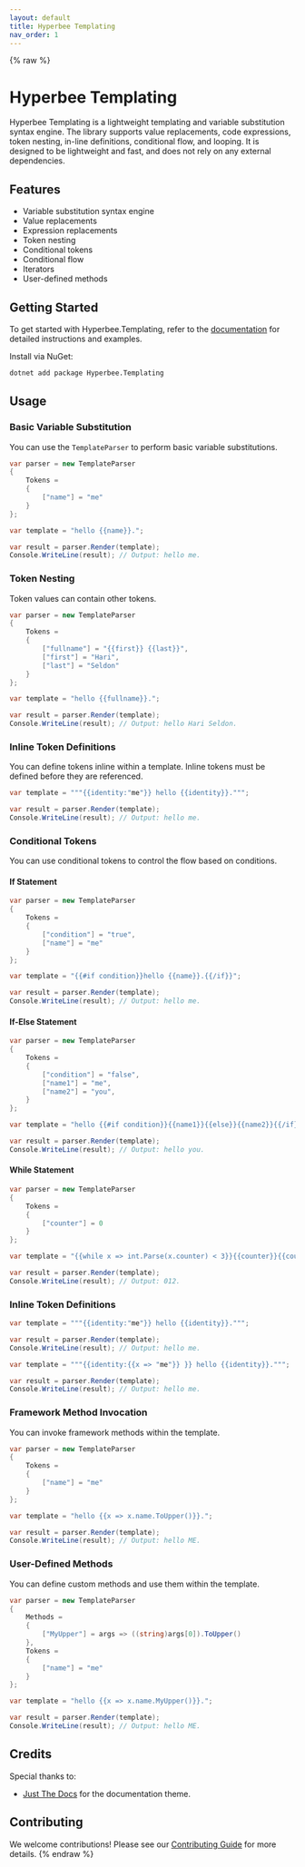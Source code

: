 ```yaml
---
layout: default
title: Hyperbee Templating
nav_order: 1
---
```

{% raw %}
# Hyperbee Templating

Hyperbee Templating is a lightweight templating and variable substitution syntax engine. The library supports value replacements, 
code expressions, token nesting, in-line definitions, conditional flow, and looping. It is designed to be lightweight and fast, 
and does not rely on any external dependencies.

## Features

* Variable substitution syntax engine
* Value replacements
* Expression replacements
* Token nesting
* Conditional tokens
* Conditional flow
* Iterators
* User-defined methods

## Getting Started

To get started with Hyperbee.Templating, refer to the [documentation](https://stillpoint-software.github.io/hyperbee.templating) for 
detailed instructions and examples. 

Install via NuGet:

```bash
dotnet add package Hyperbee.Templating
```

## Usage

### Basic Variable Substitution

You can use the `TemplateParser` to perform basic variable substitutions.

```csharp
var parser = new TemplateParser
{
    Tokens =
    {
        ["name"] = "me"
    }
};

var template = "hello {{name}}.";

var result = parser.Render(template);
Console.WriteLine(result); // Output: hello me.
```

### Token Nesting

Token values can contain other tokens.

```csharp
var parser = new TemplateParser
{
    Tokens =
    {
        ["fullname"] = "{{first}} {{last}}",
        ["first"] = "Hari",
        ["last"] = "Seldon"
    }
};

var template = "hello {{fullname}}.";

var result = parser.Render(template);
Console.WriteLine(result); // Output: hello Hari Seldon.
```

### Inline Token Definitions

You can define tokens inline within a template. Inline tokens must be defined before they are referenced.

```csharp
var template = """{{identity:"me"}} hello {{identity}}.""";

var result = parser.Render(template);
Console.WriteLine(result); // Output: hello me.
```

### Conditional Tokens

You can use conditional tokens to control the flow based on conditions.

#### If Statement
```csharp
var parser = new TemplateParser
{
    Tokens =
    {
        ["condition"] = "true",
        ["name"] = "me"
    }
};

var template = "{{#if condition}}hello {{name}}.{{/if}}";

var result = parser.Render(template);
Console.WriteLine(result); // Output: hello me.
```

#### If-Else Statement
```csharp
var parser = new TemplateParser
{
    Tokens =
    {
        ["condition"] = "false",
        ["name1"] = "me",
        ["name2"] = "you",
    }
};

var template = "hello {{#if condition}}{{name1}}{{else}}{{name2}}{{/if}}.";

var result = parser.Render(template);
Console.WriteLine(result); // Output: hello you.
```

#### While Statement

```csharp
var parser = new TemplateParser
{
    Tokens =
    {
        ["counter"] = 0
    }
};

var template = "{{while x => int.Parse(x.counter) < 3}}{{counter}}{{counter:{{x => int.Parse(x.counter) + 1}}}}{{/while}}";

var result = parser.Render(template);
Console.WriteLine(result); // Output: 012. 
```

### Inline Token Definitions

```csharp
var template = """{{identity:"me"}} hello {{identity}}.""";

var result = parser.Render(template);
Console.WriteLine(result); // Output: hello me.
```

```csharp
var template = """{{identity:{{x => "me"}} }} hello {{identity}}.""";

var result = parser.Render(template);
Console.WriteLine(result); // Output: hello me.
```

### Framework Method Invocation

You can invoke framework methods within the template.

```csharp
var parser = new TemplateParser
{
    Tokens =
    {
        ["name"] = "me"
    }
};

var template = "hello {{x => x.name.ToUpper()}}.";

var result = parser.Render(template);
Console.WriteLine(result); // Output: hello ME.
```

### User-Defined Methods

You can define custom methods and use them within the template.

```csharp
var parser = new TemplateParser
{
    Methods =
    {
        ["MyUpper"] = args => ((string)args[0]).ToUpper()
    },
    Tokens =
    {
        ["name"] = "me"
    }
};

var template = "hello {{x => x.name.MyUpper()}}.";

var result = parser.Render(template);
Console.WriteLine(result); // Output: hello ME.
```

## Credits

Special thanks to:

- [Just The Docs](https://github.com/just-the-docs/just-the-docs) for the documentation theme.

## Contributing

We welcome contributions! Please see our [Contributing Guide](https://github.com/Stillpoint-Software/.github/blob/main/.github/CONTRIBUTING.md) for more details.
{% endraw %}